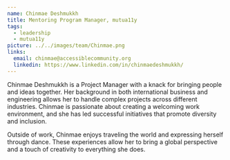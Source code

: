 ```yaml
---
name: Chinmae Deshmukkh
title: Mentoring Program Manager, mutua11y
tags:
  - leadership
  - mutua11y
picture: ../../images/team/Chinmae.png
links:
  email: chinmae@accessiblecommunity.org
  linkedin: https://www.linkedin.com/in/chinmaedeshmukkh/
---
```


Chinmae Deshmukkh is a Project Manager with a knack for bringing people and ideas together. Her background in both international business and engineering allows her to handle complex projects across different industries. Chinmae is passionate about creating a welcoming work environment, and she has led successful initiatives that promote diversity and inclusion.

Outside of work, Chinmae enjoys traveling the world and expressing herself through dance. These experiences allow her to bring a global perspective and a touch of creativity to everything she does.
